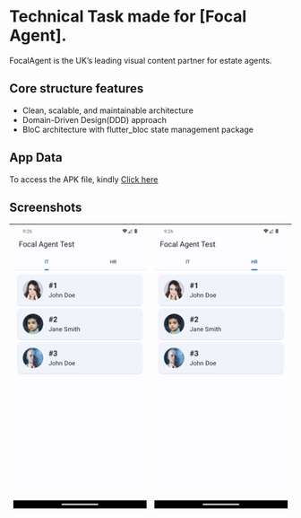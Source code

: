 # Technical Task made for [Focal Agent].

<p>FocalAgent is the UK’s leading visual content partner for estate agents.</p>

## Core structure features

 - Clean, scalable, and maintainable architecture
 - Domain-Driven Design(DDD) approach
 - BloC architecture with flutter_bloc state management package

## App Data
To access the APK file, kindly [Click here](https://drive.google.com/drive/folders/1uw62WTJNOGtMf9aY762jUvddCN4SPdva?usp=sharing)

## Screenshots
| ![Screenshot 1](https://github.com/ziyadmansy/focal-agent-technical-task/blob/main/it_employees.png?raw=true) | ![Screenshot 2](https://github.com/ziyadmansy/focal-agent-technical-task/blob/main/hr_employees.png?raw=true) |
|--|--|
